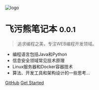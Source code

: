 ![logo](https://xnstatic-1253397658.file.myqcloud.com/leaf.svg)

# 飞污熊笔记本 <small>0.0.1</small>

> 追求编程之美，专注WEB编程开发领域。

- 编程语言包括Java和Python
- 信息安全领域常见技术原理
- Linux服务器和Docker容器技术
- 算法、开发工具和架构设计的一些思考...

[GitHub](https://github.com/yidao620c)
[Get Started](#notes)
